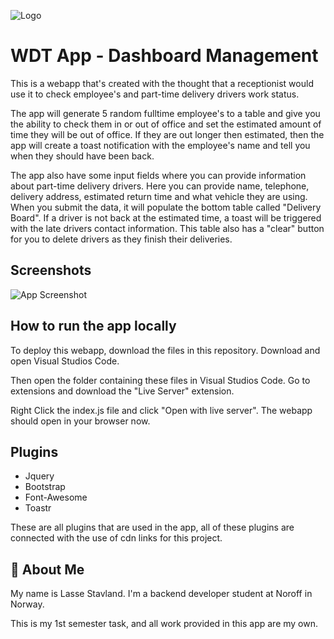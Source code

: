 
![Logo](https://user-images.githubusercontent.com/114569709/207836708-d900bd9d-a756-4d8b-b206-0c5369fe4c02.png)


# WDT App - Dashboard Management

This is a webapp that's created with the thought that a receptionist would use it to
check employee's and part-time delivery drivers work status. 

The app will generate 5 random fulltime employee's to a table and give you the ability to
check them in or out of office and set the estimated amount of time they will be out of office.
If they are out longer then estimated, then the app will create a toast notification with the
employee's name and tell you when they should have been back. 

The app also have some input fields where you can provide information about 
part-time delivery drivers. Here you can provide name, telephone, 
delivery address, estimated return time and what vehicle they are using. 
When you submit the data, it will populate the bottom table called "Delivery Board".
If a driver is not back at the estimated time, a toast will be triggered with the late 
drivers contact information. This table also has a "clear" button for you to delete drivers
as they finish their deliveries.


## Screenshots

![App Screenshot](https://user-images.githubusercontent.com/114569709/207836751-dd75ac69-7a94-40d4-bc23-b96908f3d7e0.jpg)


## How to run the app locally

To deploy this webapp, download the files in this repository.
Download and open Visual Studios Code.

Then open the folder containing these files in Visual Studios Code. 
Go to extensions and download the "Live Server" extension.

Right Click the index.js file and click "Open with live server".
The webapp should open in your browser now. 



## Plugins

* Jquery
* Bootstrap
* Font-Awesome
* Toastr

These are all plugins that are used in the app,
all of these plugins are connected with the use of cdn links for this project.



## 🚀 About Me
My name is Lasse Stavland. 
I'm a backend developer student at Noroff in Norway.

This is my 1st semester task, and all work provided in this app are my own.


